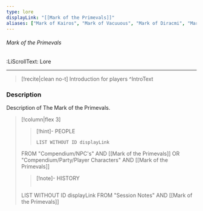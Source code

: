 ```yaml
---
type: lore
displayLink: "[[Mark of the Primevals]]"
aliases: ["Mark of Kairos", "Mark of Vacuuous", "Mark of Diracmi", "Mark of Scathach"]
---
```


###### Mark of the Primevals
<span class="sub2">:LiScrollText: Lore</span>
___

> [!recite|clean no-t]
>	Introduction for players
>^IntroText

### Description
Description of The Mark of the Primevals.

> [!column|flex 3]
>>[!hint]- PEOPLE
>>```dataview
>>LIST WITHOUT ID displayLink
>FROM "Compendium/NPC's" AND [[Mark of the Primevals]] OR "Compendium/Party/Player Characters" AND  [[Mark of the Primevals]]
>
>>[!note]- HISTORY
>>```dataview
>LIST WITHOUT ID displayLink
>FROM "Session Notes" AND [[Mark of the Primevals]]